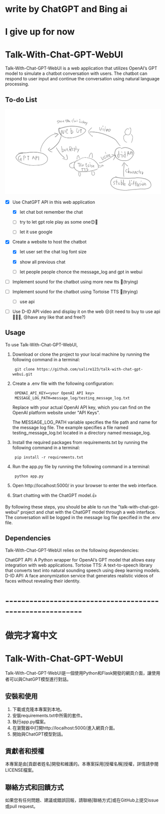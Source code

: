 # write by ChatGPT and Bing ai

# I give up for now

# Talk-With-Chat-GPT-WebUI
Talk-With-Chat-GPT-WebUI is a web application that utilizes OpenAI’s GPT model to simulate a chatbot conversation with users. The chatbot can respond to user input and continue the conversation using natural language processing.

##  To-do List

![plan](plan.png)

- [x] Use ChatGPT API in this web application 

    - [x] let chat bot remember the chat 

    - [ ] try to let gpt role play as some one😊🤔

    - [ ] let it use google

- [x] Create a website to host the chatbot 

    - [x] let user set the chat log font size

    - [x] show all previous chat 

    - [ ] let people people chonce the message_log and gpt in webui

- [ ] Implement sound for the chatbot using more new tts 🤔(trying)

- [ ] Implement sound for the chatbot using Tortoise TTS 🤔(trying)

    - [ ] use api

- [ ] Use D-ID API video and display it on the web 😒(it need to buy to use api💸💸💸, 😢have any like that and free?)


## Usage
To use Talk-With-Chat-GPT-WebUI,

1. Download or clone the project to your local machine by running the following command in a terminal:

        git clone https://github.com/salire123/talk-with-chat-gpt-webui.git

2. Create a .env file with the following configuration:

        OPENAI_API_KEY=<your OpenAI API key>
        MESSAGE_LOG_PATH=message_log/testing_message_log.txt

    Replace <your OpenAI API key> with your actual OpenAI API key, which you can find on the OpenAI platform website under "API Keys".

    The MESSAGE_LOG_PATH variable specifies the file path and name for the message log file. The example specifies a file named testing_message_log.txt located in a directory named message_log.

3. Install the required packages from requirements.txt by running the following command in a terminal:


        pip install -r requirements.txt

4. Run the app.py file by running the following command in a terminal:

        python app.py

5. Open http://localhost:5000/ in your browser to enter the web interface.

6. Start chatting with the ChatGPT model.👍

By following these steps, you should be able to run the "talk-with-chat-gpt-webui" project and chat with the ChatGPT model through a web interface. The conversation will be logged in the message log file specified in the .env file.

##  Dependencies
Talk-With-Chat-GPT-WebUI relies on the following dependencies:

ChatGPT API: A Python wrapper for OpenAI’s GPT model that allows easy integration with web applications.
Tortoise TTS: A text-to-speech library that converts text into natural sounding speech using deep learning models.
D-ID API: A face anonymization service that generates realistic videos of faces without revealing their identity.

# ---------------------------------------------------------
# 做完才寫中文
# Talk-With-Chat-GPT-WebUI

Talk-With-Chat-GPT-WebUI是一個使用Python和Flask開發的網頁介面，讓使用者可以與ChatGPT模型進行對話。

## 安裝和使用

1. 下載或克隆本專案到本地。
2. 安裝requirements.txt中所需的套件。
3. 執行app.py檔案。
4. 在瀏覽器中打開http://localhost:5000/進入網頁介面。
5. 開始與ChatGPT模型對話。

## 貢獻者和授權

本專案是由[貢獻者姓名]開發和維護的。本專案採用[授權名稱]授權，詳情請參閱LICENSE檔案。

## 聯絡方式和回饋方式

如果您有任何問題、建議或錯誤回報，請聯絡[聯絡方式]或在GitHub上提交issue或pull request。
